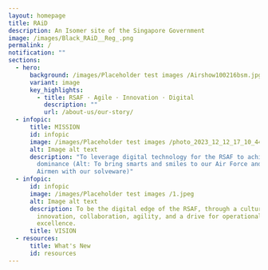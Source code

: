 ```yaml
---
layout: homepage
title: RAiD
description: An Isomer site of the Singapore Government
image: /images/Black_RAiD__Reg_.png
permalink: /
notification: ""
sections:
  - hero:
      background: /images/Placeholder test images /Airshow100216bsm.jpg
      variant: image
      key_highlights:
        - title: RSAF · Agile · Innovation · Digital
          description: ""
          url: /about-us/our-story/
  - infopic:
      title: MISSION
      id: infopic
      image: /images/Placeholder test images /photo_2023_12_12_17_10_44.jpg
      alt: Image alt text
      description: "To leverage digital technology for the RSAF to achieve air
        dominance (Alt: To bring smarts and smiles to our Air Force and our
        Airmen with our solveware)"
  - infopic:
      id: infopic
      image: /images/Placeholder test images /1.jpeg
      alt: Image alt text
      description: To be the digital edge of the RSAF, through a culture of
        innovation, collaboration, agility, and a drive for operational
        excellence.
      title: VISION
  - resources:
      title: What's New
      id: resources
---
```

